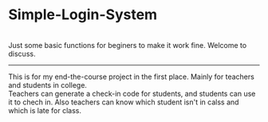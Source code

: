 # Simple-Login-System
<br>
Just some basic functions for beginers to make it work fine. Welcome to discuss.
<hr>
This is for my end-the-course project in the first place. Mainly for teachers and students in college.
<br>
Teachers can generate a check-in code for students, and students can use it to chech in. Also teachers can know which   student isn't in calss and which is late for class.
